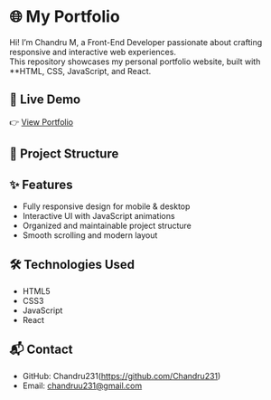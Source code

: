 
# 🌐 My Portfolio

Hi! I’m Chandru M, a Front-End Developer passionate about crafting responsive and interactive web experiences.  
This repository showcases my personal portfolio website, built with **HTML, CSS, JavaScript, and React.

## 🚀 Live Demo
👉 [View Portfolio](https://chandru231.github.io/My-Portfolio/)

## 📂 Project Structure


## ✨ Features
- Fully responsive design for mobile & desktop  
- Interactive UI with JavaScript animations  
- Organized and maintainable project structure  
- Smooth scrolling and modern layout  

## 🛠️ Technologies Used
- HTML5  
- CSS3  
- JavaScript
- React 

## 📬 Contact
- GitHub: Chandru231(https://github.com/Chandru231)  
- Email: chandruu231@gmail.com  
